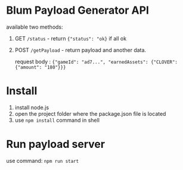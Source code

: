 # Blum Payload Generator API 

available two methods:
1. GET `/status` - return `{"status": "ok}` if all ok
2. POST `/getPayload` - return payload and another data. 
   
    request body : `{"gameId": "ad7...", "earnedAssets": {"CLOVER": {"amount": "180"}}}` 


# Install

1. install node.js
2. open the project folder where the package.json file is located
3. use `npm install` command in shell

# Run payload server

use command: `npm run start`